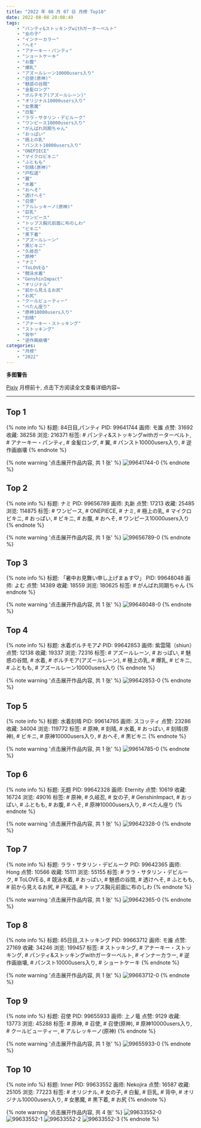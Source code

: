 ```yaml
---
title: "2022 年 08 月 07 日 月榜 Top10"
date: 2022-08-08 20:08:49
tags:
    - "パンティ&ストッキングwithガーターベルト"
    - "女の子"
    - "インナーカラー"
    - "へそ"
    - "アナーキー・パンティ"
    - "ショートケーキ"
    - "お腹"
    - "爆乳"
    - "アズールレーン10000users入り"
    - "召使(原神)"
    - "魅惑の谷間"
    - "金髪ロング"
    - "ボルチモア(アズールレーン)"
    - "オリジナル10000users入り"
    - "女悪魔"
    - "白髪"
    - "ララ・サタリン・デビルーク"
    - "ワンピース10000users入り"
    - "がんばれ同期ちゃん"
    - "おっぱい"
    - "極上の乳"
    - "パンスト10000users入り"
    - "ONEPIECE"
    - "マイクロビキニ"
    - "ふともも"
    - "刻晴(原神)"
    - "戸松遥"
    - "翼"
    - "水着"
    - "おへそ"
    - "透けへそ"
    - "召使"
    - "アルレッキーノ(原神)"
    - "巨乳"
    - "ワンピース"
    - "トップス胸元前面に布のしわ"
    - "ビキニ"
    - "黒下着"
    - "アズールレーン"
    - "黒ビキニ"
    - "久岐忍"
    - "原神"
    - "ナミ"
    - "ToLOVEる"
    - "競泳水着"
    - "GenshinImpact"
    - "オリジナル"
    - "前から見えるお尻"
    - "お尻"
    - "クールビューティー"
    - "ぺたん座り"
    - "原神10000users入り"
    - "刻晴"
    - "アナーキー・ストッキング"
    - "ストッキング"
    - "背中"
    - "逆作画崩壊"
categories:
    - "月榜"
    - "2022"
---
```


<i class="fa fa-triangle-exclamation"></i>**多图警告**<i class="fa fa-triangle-exclamation"></i>

[Pixiv](https://www.pixiv.net/) 月榜前十, 点击下方阅读全文查看详细内容~

<!-- more -->

---

## Top 1

{% note info %}
标题: 84日目,パンティ
PID: 99641744 画师: モ誰
点赞: 31692 收藏: 38258 浏览: 216371
标签: # パンティ&ストッキングwithガーターベルト, # アナーキー・パンティ, # 金髪ロング, # 翼, # パンスト10000users入り, # 逆作画崩壊
{% endnote %}

{% note warning '点击展开作品内容, 共 1 张' %}
![99641744-0](https://i.pixiv.re/img-original/img/2022/07/11/00/00/09/99641744_p0.jpg)
{% endnote %}

## Top 2

{% note info %}
标题: ナミ
PID: 99656789 画师: 丸新
点赞: 17213 收藏: 25485 浏览: 114875
标签: # ワンピース, # ONEPIECE, # ナミ, # 極上の乳, # マイクロビキニ, # おっぱい, # ビキニ, # お腹, # おへそ, # ワンピース10000users入り
{% endnote %}

{% note warning '点击展开作品内容, 共 1 张' %}
![99656789-0](https://i.pixiv.re/img-original/img/2022/07/11/19/37/38/99656789_p0.jpg)
{% endnote %}

## Top 3

{% note info %}
标题: 「暑中お見舞い申し上げまぁす♡」
PID: 99648048 画师: よむ
点赞: 14389 收藏: 18559 浏览: 180625
标签: # がんばれ同期ちゃん
{% endnote %}

{% note warning '点击展开作品内容, 共 1 张' %}
![99648048-0](https://i.pixiv.re/img-original/img/2022/07/11/08/05/20/99648048_p0.png)
{% endnote %}

## Top 4

{% note info %}
标题: 水着ボルチモア♪
PID: 99642853 画师: 紫雲陽（shiun）
点赞: 12138 收藏: 19337 浏览: 72316
标签: # アズールレーン, # おっぱい, # 魅惑の谷間, # 水着, # ボルチモア(アズールレーン), # 極上の乳, # 爆乳, # ビキニ, # ふともも, # アズールレーン10000users入り
{% endnote %}

{% note warning '点击展开作品内容, 共 1 张' %}
![99642853-0](https://i.pixiv.re/img-original/img/2022/07/11/00/29/14/99642853_p0.jpg)
{% endnote %}

## Top 5

{% note info %}
标题: 水着刻晴
PID: 99614785 画师: スコッティ
点赞: 23286 收藏: 34004 浏览: 119772
标签: # 原神, # 刻晴, # 水着, # おっぱい, # 刻晴(原神), # ビキニ, # 原神10000users入り, # おへそ, # 黒ビキニ
{% endnote %}

{% note warning '点击展开作品内容, 共 1 张' %}
![99614785-0](https://i.pixiv.re/img-original/img/2022/07/10/00/00/07/99614785_p0.jpg)
{% endnote %}

## Top 6

{% note info %}
标题: 无题
PID: 99642328 画师: Eternity
点赞: 10619 收藏: 16724 浏览: 49016
标签: # 原神, # 久岐忍, # 女の子, # GenshinImpact, # おっぱい, # ふともも, # お腹, # へそ, # 原神10000users入り, # ぺたん座り
{% endnote %}

{% note warning '点击展开作品内容, 共 1 张' %}
![99642328-0](https://i.pixiv.re/img-original/img/2022/07/11/00/11/25/99642328_p0.jpg)
{% endnote %}

## Top 7

{% note info %}
标题: ララ・サタリン・デビルーク
PID: 99642365 画师: Hong
点赞: 10566 收藏: 15111 浏览: 55155
标签: # ララ・サタリン・デビルーク, # ToLOVEる, # 競泳水着, # おっぱい, # 魅惑の谷間, # 透けへそ, # ふともも, # 前から見えるお尻, # 戸松遥, # トップス胸元前面に布のしわ
{% endnote %}

{% note warning '点击展开作品内容, 共 1 张' %}
![99642365-0](https://i.pixiv.re/img-original/img/2022/07/11/00/12/48/99642365_p0.jpg)
{% endnote %}

## Top 8

{% note info %}
标题: 85日目,ストッキング
PID: 99663712 画师: モ誰
点赞: 27169 收藏: 34246 浏览: 199457
标签: # ストッキング, # アナーキー・ストッキング, # パンティ&ストッキングwithガーターベルト, # インナーカラー, # 逆作画崩壊, # パンスト10000users入り, # ショートケーキ
{% endnote %}

{% note warning '点击展开作品内容, 共 1 张' %}
![99663712-0](https://i.pixiv.re/img-original/img/2022/07/12/00/00/23/99663712_p0.jpg)
{% endnote %}

## Top 9

{% note info %}
标题: 召使
PID: 99655933 画师: 上ノ竜
点赞: 9129 收藏: 13773 浏览: 45288
标签: # 原神, # 召使, # 召使(原神), # 原神10000users入り, # クールビューティー, # アルレッキーノ(原神)
{% endnote %}

{% note warning '点击展开作品内容, 共 1 张' %}
![99655933-0](https://i.pixiv.re/img-original/img/2022/07/11/18/57/10/99655933_p0.jpg)
{% endnote %}

## Top 10

{% note info %}
标题: Inner
PID: 99633552 画师: Nekojira
点赞: 16587 收藏: 25105 浏览: 77223
标签: # オリジナル, # 女の子, # 白髪, # 巨乳, # 背中, # オリジナル10000users入り, # 女悪魔, # 黒下着, # お尻
{% endnote %}

{% note warning '点击展开作品内容, 共 4 张' %}
![99633552-0](https://i.pixiv.re/img-original/img/2022/07/10/19/24/03/99633552_p0.jpg)
![99633552-1](https://i.pixiv.re/img-original/img/2022/07/10/19/24/03/99633552_p1.jpg)
![99633552-2](https://i.pixiv.re/img-original/img/2022/07/10/19/24/03/99633552_p2.jpg)
![99633552-3](https://i.pixiv.re/img-original/img/2022/07/10/19/24/03/99633552_p3.jpg)
{% endnote %}
